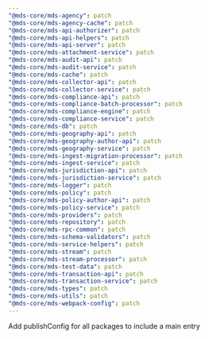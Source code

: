 ```yaml
---
"@mds-core/mds-agency": patch
"@mds-core/mds-agency-cache": patch
"@mds-core/mds-api-authorizer": patch
"@mds-core/mds-api-helpers": patch
"@mds-core/mds-api-server": patch
"@mds-core/mds-attachment-service": patch
"@mds-core/mds-audit-api": patch
"@mds-core/mds-audit-service": patch
"@mds-core/mds-cache": patch
"@mds-core/mds-collector-api": patch
"@mds-core/mds-collector-service": patch
"@mds-core/mds-compliance-api": patch
"@mds-core/mds-compliance-batch-processor": patch
"@mds-core/mds-compliance-engine": patch
"@mds-core/mds-compliance-service": patch
"@mds-core/mds-db": patch
"@mds-core/mds-geography-api": patch
"@mds-core/mds-geography-author-api": patch
"@mds-core/mds-geography-service": patch
"@mds-core/mds-ingest-migration-processor": patch
"@mds-core/mds-ingest-service": patch
"@mds-core/mds-jurisdiction-api": patch
"@mds-core/mds-jurisdiction-service": patch
"@mds-core/mds-logger": patch
"@mds-core/mds-policy": patch
"@mds-core/mds-policy-author-api": patch
"@mds-core/mds-policy-service": patch
"@mds-core/mds-providers": patch
"@mds-core/mds-repository": patch
"@mds-core/mds-rpc-common": patch
"@mds-core/mds-schema-validators": patch
"@mds-core/mds-service-helpers": patch
"@mds-core/mds-stream": patch
"@mds-core/mds-stream-processor": patch
"@mds-core/mds-test-data": patch
"@mds-core/mds-transaction-api": patch
"@mds-core/mds-transaction-service": patch
"@mds-core/mds-types": patch
"@mds-core/mds-utils": patch
"@mds-core/mds-webpack-config": patch
---
```


Add publishConfig for all packages to include a main entry
